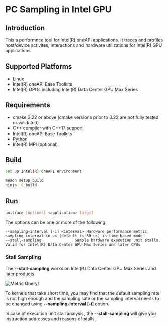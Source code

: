 # PC Sampling in Intel GPU

## Introduction

This a performnce tool for Intel(R) oneAPI applications. It traces and profiles host/device activites, interactions and hardware utilizations for Intel(R) GPU applications.

## Supported Platforms

- Linux
- Intel(R) oneAPI Base Toolkits
- Intel(R) GPUs including Intel(R) Data Center GPU Max Series

## Requirements

- cmake 3.22 or above (cmake versions prior to 3.22 are not fully tested or validated)
- C++ compiler with C++17 support
- Intel(R) oneAPI Base Toolkits
- Python
- Intel(R) MPI (optional)

## Build

```sh
set up Intel(R) oneAPI environment

meson setup build
ninja -C build
```

## Run

```sh
unitrace [options] <application> [args]
```

The options can be one or more of the following:

```
--sampling-interval [-i] <interval> Hardware performance metric sampling interval in us (default is 50 us) in time-based mode
--stall-sampling               Sample hardware execution unit stalls. Valid for Intel(R) Data Center GPU Max Series and later GPUs
```

### Stall Sampling

The **--stall-sampling** works on Intel(R) Data Center GPU Max Series and later products.

![Metric Query!](/tools/unitrace/doc/images/stall-sampling.png)

To kernels that take short time, you may find that the default sampling rate is not high enough and the sampling rate or the sampling interval needs to be changed using **--sampling-interval [-i]** option.

In case of execution unit stall analysis, the **--stall-sampling** will give you instruction addresses and reasons of stalls.